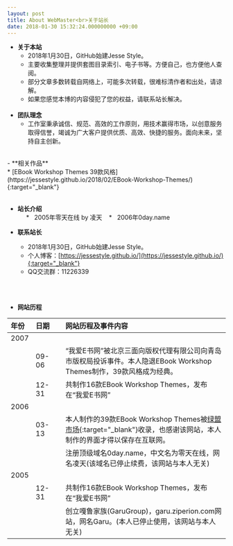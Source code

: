 ```yaml
---
layout: post
title: About WebMaster<br>关于站长
date: 2018-01-30 15:32:24.000000000 +09:00
---
```

- **关于本站**<br>
    *   2018年1月30日，GitHub始建Jesse Style。<br>
    *   主要收集整理并提供套图目录索引、电子书等。方便自己，也方便他人查阅。<br>
    *   部分文章多数转载自网络上，可能多次转载，很难标清作者和出处，请谅解。<br>
    *   如果您感觉本博的内容侵犯了您的权益，请联系站长解决。<br>
    <br>
- **团队理念**<br>
    *   工作室秉承诚信、规范、高效的工作原则，用技术赢得市场，以创意服务取得信誉，竭诚为广大客户提供优质、高效、快捷的服务。面向未来，坚持自主创新。<br>
<br>
- **相关作品**<br>
    *   [EBook Workshop Themes 39款风格](https://jessestyle.github.io/2018/02/EBook-Workshop-Themes/){:target="_blank"}<br> 
    <br>
    
- **站长介绍**<br>   
    *   2005年零天在线 by 凌天
    *   2006年0day.name<br>
   
- **联系站长**<br>
    *   2018年1月30日，GitHub始建Jesse Style。<br>
    *   个人博客：[https://jessestyle.github.io/](https://jessestyle.github.io/){:target="_blank"}<br>
    *   QQ交流群：11226339
  <br>
<br>

- **网站历程**<br>

| 年份 | 日期 |     |网站历程及事件内容 |
|:-------------|:-------------|:-------------|:------------| 
|2007|     |     ||
|    |09-06|     |“我爱E书网”被北京三面向版权代理有限公司向青岛市版权局投诉事件。本人隐退EBook Workshop Themes制作，39款风格成为经典。|
|    |12-31|     |共制作16款EBook Workshop Themes，发布在“我爱E书网”|
|2006|     |     ||
|    |03-13|     |本人制作的39款EBook Workshop Themes被[绿盟市场](http://www.xdowns.com/soft/38/217/2006/Soft_7092.html){:target="_blank"}收录，也感谢该网站，本人制作的界面才得以保存在互联网。|
|    |     |     |注册顶级域名0day.name，中文名为零天在线，网名凌天(该域名已停止续费，该网站与本人无关)|
|2005|     |     ||
|    |12-31|     |共制作16款EBook Workshop Themes，发布在“我爱E书网”|
|    |     |     |创立嘎鲁家族(GaruGroup)，garu.ziperion.com网站，网名Garu。(本人已停止使用，该网站与本人无关)|
